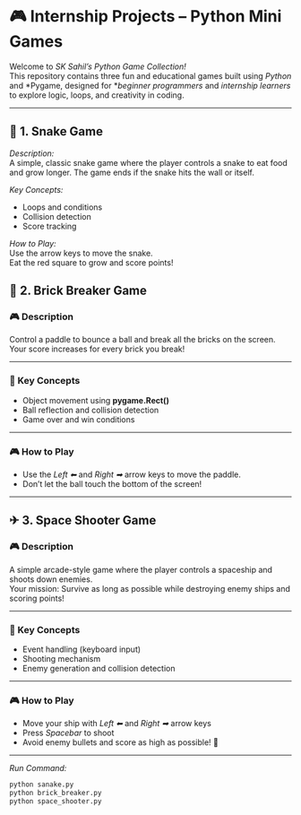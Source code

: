 # 🎮 Internship Projects – Python Mini Games

Welcome to *SK Sahil’s Python Game Collection!*  
This repository contains three fun and educational games built using *Python* and *Pygame, designed for **beginner programmers* and *internship learners* to explore logic, loops, and creativity in coding.

---

## 🐍 1. Snake Game

*Description:*  
A simple, classic snake game where the player controls a snake to eat food and grow longer. The game ends if the snake hits the wall or itself.

*Key Concepts:*  
- Loops and conditions  
- Collision detection  
- Score tracking  

*How to Play:*  
Use the arrow keys to move the snake.  
Eat the red square to grow and score points!


## 🧱 2. Brick Breaker Game

### 🎮 Description
Control a paddle to bounce a ball and break all the bricks on the screen.  
Your score increases for every brick you break!

---

### 🧠 Key Concepts
- Object movement using **pygame.Rect()**
- Ball reflection and collision detection
- Game over and win conditions

---

### 🎮 How to Play
- Use the *Left ⬅* and *Right ➡* arrow keys to move the paddle.  
- Don’t let the ball touch the bottom of the screen!

---

## ✈ 3. Space Shooter Game

### 🎮 Description
A simple arcade-style game where the player controls a spaceship and shoots down enemies.  
Your mission: Survive as long as possible while destroying enemy ships and scoring points!

---

### 🧠 Key Concepts
- Event handling (keyboard input)
- Shooting mechanism
- Enemy generation and collision detection

---

### 🎮 How to Play
- Move your ship with *Left ⬅* and *Right ➡* arrow keys  
- Press *Spacebar* to shoot  
- Avoid enemy bullets and score as high as possible! 🚀

---

*Run Command:*  
```bash
python sanake.py
python brick_breaker.py
python space_shooter.py

